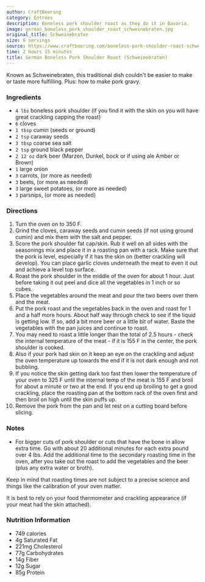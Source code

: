 ```yaml
---
author: CraftBeering
category: Entrees
description: Boneless pork shoulder roast as they do it in Bavaria.
image: german_boneless_pork_shoulder_roast_schweinebraten.jpg
original_title: Schweinebraten
size: 6 servings
source: https://www.craftbeering.com/boneless-pork-shoulder-roast-schweinebraten/
time: 2 hours 15 minutes
title: German Boneless Pork Shoulder Roast (Schweinebraten)
---
```


Known as Schweinebraten, this traditional dish couldn't be easier to make or taste more fulfilling. Plus: how to make pork gravy.

### Ingredients

* `4 lbs` boneless pork shoulder (if you find it with the skin on you will have great crackling capping the roast)
* `6` cloves
* `1 tbsp` cumin (seeds or ground)
* `2 tsp` caraway seeds
* `3 tbsp` coarse sea salt
* `2 tsp` ground black pepper
* `2 12 oz` dark beer (Marzen, Dunkel, bock or if using ale Amber or Brown)
* `1` large onion
* `3` carrots, (or more as needed)
* `3` beets, (or more as needed)
* `3` large sweet potatoes, (or more as needed)
* `3` parsnips, (or more as needed)

### Directions

1. Turn the oven on to 350 F.
2. Grind the cloves, caraway seeds and cumin seeds (if not using ground cumin) and mix them with the salt and pepper.
3. Score the pork shoulder fat cap/skin. Rub it well on all sides with the seasonings mix and place it in a roasting pan with a rack. Make sure that the pork is level, especially if it has the skin on (better crackling will develop). You can place garlic cloves underneath the meat to even it out and achieve a level top surface.
4. Roast the pork shoulder in the middle of the oven for about 1 hour. Just before taking it out peel and dice all the vegetables in 1 inch or so cubes.
5. Place the vegetables around the meat and pour the two beers over them and the meat.
6. Put the pork roast and the vegetables back in the oven and roast for 1 and a half more hours. About half way through check to see if the liquid is getting low. If so, add a bit more beer or a little bit of water. Baste the vegetables with the pan juices and continue to roast.
7. You may need to roast a little longer than the total of 2.5 hours - check the internal temperature of the meat - if it is 155 F in the center, the pork shoulder is cooked.
8. Also if your pork had skin on it keep an eye on the crackling and adjust the oven temperature up towards the end if it is not dark enough and not bubbling.
9. If you notice the skin getting dark too fast then lower the temperature of your oven to 325 F until the internal temp of the meat is 155 F and broil for about a minute or two at the end. If you end up broiling to get a good crackling, place the roasting pan at the bottom rack of the oven first and then broil on high until the skin puffs up.
10. Remove the pork from the pan and let rest on a cutting board before slicing.

### Notes

- For bigger cuts of pork shoulder or cuts that have the bone in allow extra time. Go with about 20 additional minutes for each extra pound over 4 lbs. Add the additional time to the secondary roasting time in the oven, after you take out the roast to add the vegetables and the beer (plus any extra water or broth).

Keep in mind that roasting times are not subject to a precise science and things like the calibration of your oven matter.

It is best to rely on your food thermometer and crackling appearance (if your meat had the skin attached).

### Nutrition Information

* 749 calories
* 4g Saturated Fat
* 221mg Cholesterol
* 77g Carbohydrates
* 14g Fiber
* 12g Sugar
* 85g Protein
